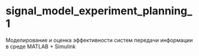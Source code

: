 # signal_model_experiment_planning_1
Моделирование и оценка эффективности систем передачи информации в среде MATLAB + Simulink
